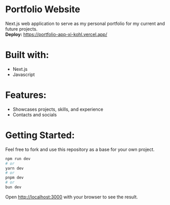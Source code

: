 # Portfolio Website

Next.js web application to serve as my personal portfolio for my current and future projects.<br>
**Deploy:** https://portfolio-app-xi-kohl.vercel.app/

# Built with:
- Next.js
- Javascript

# Features:
- Showcases projects, skills, and experience
- Contacts and socials

# Getting Started:
Feel free to fork and use this repository as a base for your own project.

```bash
npm run dev
# or
yarn dev
# or
pnpm dev
# or
bun dev
```

Open [http://localhost:3000](http://localhost:3000) with your browser to see the result.
